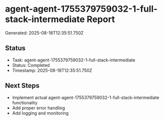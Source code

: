 # agent-agent-1755379759032-1-full-stack-intermediate Report

Generated: 2025-08-18T12:35:51.750Z

## Status
- Task: agent-agent-1755379759032-1-full-stack-intermediate
- Status: Completed
- Timestamp: 2025-08-18T12:35:51.750Z

## Next Steps
- Implement actual agent-agent-1755379759032-1-full-stack-intermediate functionality
- Add proper error handling
- Add logging and monitoring
